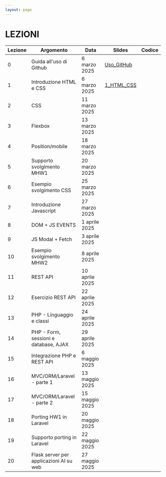 ```yaml
---
layout: page
---
```


# LEZIONI

| Lezione | Argomento                                    | Data                | Slides | Codice |
|---------|----------------------------------------------|----------------------|--------|--------|
| 0       | Guida all'uso di Github                      | 6 marzo 2025         | [Uso_GitHub](https://studentiunict-my.sharepoint.com/:b:/g/personal/simone_palazzo_unict_it/Ea4MkN3rGrRFnfImnw2p8VMByI0qejervGa_A3fJni03ZQ?e=2mqAIF)       |        |
| 1       | Introduzione HTML e CSS                      | 6 marzo 2025         | [1_HTML_CSS](https://drive.google.com/file/d/12wBHa6kBx7QZq_IP4fgD5pXTrGngScko/view?usp=sharing)       |        |
| 2       | CSS                                          | 11 marzo 2025        |        |        |
| 3       | Flexbox                                      | 13 marzo 2025        |        |        |
| 4       | Position/mobile                              | 18 marzo 2025        |        |        |
| 5       | Supporto svolgimento MHW1                    | 20 marzo 2025        |        |        |
| 6       | Esempio svolgimento CSS                      | 25 marzo 2025        |        |        |
| 7       | Introduzione Javascript                      | 27 marzo 2025        |        |        |
| 8       | DOM + JS EVENTS                              | 1 aprile 2025        |        |        |
| 9       | JS Modal + Fetch                             | 3 aprile 2025        |        |        |
| 10      | Esempio svolgimento MHW2                     | 8 aprile 2025        |        |        |
| 11      | REST API                                     | 10 aprile 2025       |        |        |
| 12      | Esercizio REST API                           | 22 aprile 2025       |        |        |
| 13      | PHP - Linguaggio e classi                    | 24 aprile 2025       |        |        |
| 14      | PHP - Form, sessioni e database, AJAX        | 29 aprile 2025       |        |        |
| 15      | Integrazione PHP e REST API                  | 6 maggio 2025        |        |        |
| 16      | MVC/ORM/Laravel - parte 1                    | 13 maggio 2025       |        |        |
| 17      | MVC/ORM/Laravel - parte 2                    | 15 maggio 2025       |        |        |
| 18      | Porting HW1 in Laravel                       | 20 maggio 2025       |        |        |
| 19      | Supporto porting in Laravel                  | 22 maggio 2025       |        |        |
| 20      | Flask server per applicazioni AI su web      | 27 maggio 2025       |        |        |
